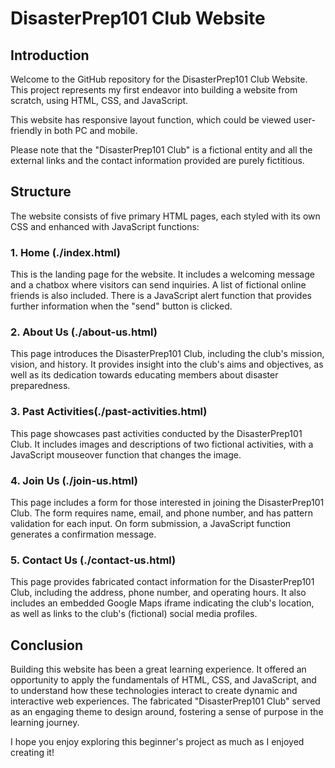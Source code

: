 # DisasterPrep101 Club Website

## Introduction

Welcome to the GitHub repository for the DisasterPrep101 Club Website. This project represents my first endeavor into building a website from scratch, using HTML, CSS, and JavaScript. 

This website has responsive layout function, which could be viewed user-friendly in both PC and mobile.

Please note that the "DisasterPrep101 Club" is a fictional entity and all the external links and the contact information provided are purely fictitious. 

## Structure

The website consists of five primary HTML pages, each styled with its own CSS and enhanced with JavaScript functions:

### 1. Home (./index.html)

This is the landing page for the website. It includes a welcoming message and a chatbox where visitors can send inquiries. A list of fictional online friends is also included. There is a JavaScript alert function that provides further information when the "send" button is clicked.

### 2. About Us (./about-us.html)

This page introduces the DisasterPrep101 Club, including the club's mission, vision, and history. It provides insight into the club's aims and objectives, as well as its dedication towards educating members about disaster preparedness.

### 3. Past Activities(./past-activities.html)

This page showcases past activities conducted by the DisasterPrep101 Club. It includes images and descriptions of two fictional activities, with a JavaScript mouseover function that changes the image.

### 4. Join Us (./join-us.html)

This page includes a form for those interested in joining the DisasterPrep101 Club. The form requires name, email, and phone number, and has pattern validation for each input. On form submission, a JavaScript function generates a confirmation message.

### 5. Contact Us (./contact-us.html)

This page provides fabricated contact information for the DisasterPrep101 Club, including the address, phone number, and operating hours. It also includes an embedded Google Maps iframe indicating the club's location, as well as links to the club's (fictional) social media profiles.

## Conclusion

Building this website has been a great learning experience. It offered an opportunity to apply the fundamentals of HTML, CSS, and JavaScript, and to understand how these technologies interact to create dynamic and interactive web experiences. The fabricated "DisasterPrep101 Club" served as an engaging theme to design around, fostering a sense of purpose in the learning journey.

I hope you enjoy exploring this beginner's project as much as I enjoyed creating it!
